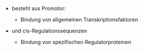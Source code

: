 - besteht aus Promotor:
	- Bindung von allgemeinen Transkriptionsfaktoren

- und cis-Regulationssequenzen
	- Bindung von spezifischen Regulatorproteinen 
